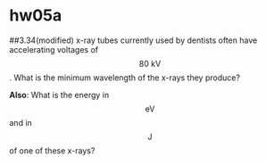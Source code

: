 # hw05a

##3.34(modified)
x-ray tubes currently used by dentists often have accelerating voltages of $$80\:\text{kV}$$. What is the minimum wavelength of the x-rays they produce?

**Also**: What is the energy in $$\text{eV}$$ and in $$\text{J}$$ of one of these x-rays?


